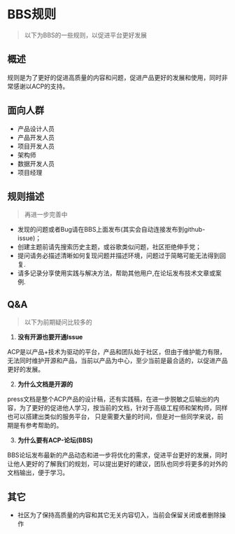 # BBS规则

> 以下为BBS的一些规则，以促进平台更好发展

## 概述

规则是为了更好的促进高质量的内容和问题，促进产品更好的发展和使用，同时非常感谢以ACP的支持。

## 面向人群

- 产品设计人员
- 产品开发人员
- 项目开发人员
- 架构师
- 数据开发人员
- 项目经理

## 规则描述 

> 再进一步完善中

- 发现的问题或者Bug请在BBS上面发布(其实会自动连接发布到github-issue)；
- 创建主题前请先搜索历史主题，或谷歌类似问题，社区拒绝伸手党；
- 提问请务必描述清晰如何复现问题并描述环境，问题过于简略可能无法得到回复.
- 请多记录分享使用实践与解决方法，帮助其他用户,在论坛发布技术文章或案例.

## Q&A 

> 以下为前期疑问比较多的

1. **没有开源也要开通Issue**

ACP是以产品+技术为驱动的平台，产品和团队始于社区，但由于维护能力有限，无法同时维护开源和产品，当前以产品为中心，至少当前是最合适的，以促进产品更好的发展。

2. **为什么文档是开源的**

press文档是整个ACP产品的设计稿，还有实践稿，在进一步脱敏之后输出的内容，为了更好的促进他人学习，按当前的文档，针对于高级工程师和架构师，同样也可以搭建出类似的服务平台，
只是需要大量的时间，但是对一些同学来说，前期是有参考帮助的。

3. **为什么要有ACP-论坛(BBS)**

BBS论坛发布最新的产品动态和进一步将优化的需求，促进平台更好的发展，同时让他人更好的了解我们的规划，可以提出更好的建议，团队也同步将更多的对外的文档输出，便于学习。

## 其它

- 社区为了保持高质量的内容和其它无关内容切入，当前会保留关闭或者删除操作

